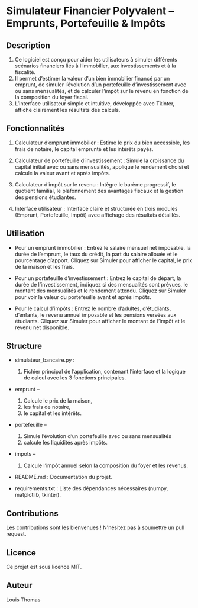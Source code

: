 # Simulateur Financier Polyvalent – Emprunts, Portefeuille & Impôts 

## Description
1. Ce logiciel est conçu pour aider les utilisateurs à simuler différents scénarios financiers liés à l’immobilier, aux investissements et à la fiscalité.
2. Il permet d’estimer la valeur d’un bien immobilier financé par un emprunt, de simuler l’évolution d’un portefeuille d’investissement avec ou sans mensualités, et de calculer l’impôt sur le revenu en fonction de la composition du foyer fiscal.
3. L’interface utilisateur simple et intuitive, développée avec Tkinter, affiche clairement les résultats des calculs.

## Fonctionnalités
1. Calculateur d’emprunt immobilier : Estime le prix du bien accessible, les frais de notaire, le capital emprunté et les intérêts payés.

2. Calculateur de portefeuille d’investissement : Simule la croissance du capital initial avec ou sans mensualités, applique le rendement choisi et calcule la valeur avant et après impôts.

3. Calculateur d’impôt sur le revenu : Intègre le barème progressif, le quotient familial, le plafonnement des avantages fiscaux et la gestion des pensions étudiantes.

4. Interface utilisateur : Interface claire et structurée en trois modules (Emprunt, Portefeuille, Impôt) avec affichage des résultats détaillés.

## Utilisation
- Pour un emprunt immobilier :
  Entrez le salaire mensuel net imposable, la durée de l’emprunt, le taux du crédit, la part du salaire allouée et le pourcentage d’apport.
  Cliquez sur Simuler pour afficher le capital, le prix de la maison et les frais.

- Pour un portefeuille d’investissement :
  Entrez le capital de départ, la durée de l’investissement, indiquez si des mensualités sont prévues, le montant des mensualités et le rendement attendu.
  Cliquez sur Simuler pour voir la valeur du portefeuille avant et après impôts.

- Pour le calcul d’impôts :
  Entrez le nombre d’adultes, d’étudiants, d’enfants, le revenu annuel imposable et les pensions versées aux étudiants.
  Cliquez sur Simuler pour afficher le montant de l’impôt et le revenu net disponible.

## Structure 
- simulateur_bancaire.py : 
    1. Fichier principal de l’application, contenant l’interface et la logique de calcul avec les 3 fonctions principales.

- emprunt – 
    1. Calcule le prix de la maison, 
    2. les frais de notaire, 
    3. le capital et les intérêts.

- portefeuille – 
    1. Simule l’évolution d’un portefeuille avec ou sans mensualités 
    2. calcule les liquidités après impôts.

- impots – 
    1. Calcule l’impôt annuel selon la composition du foyer et les revenus.

- README.md : Documentation du projet.
- requirements.txt : Liste des dépendances nécessaires (numpy, matplotlib, tkinter).

## Contributions
Les contributions sont les bienvenues ! N'hésitez pas à soumettre un pull request.

## Licence
Ce projet est sous licence MIT.

## Auteur 
Louis Thomas